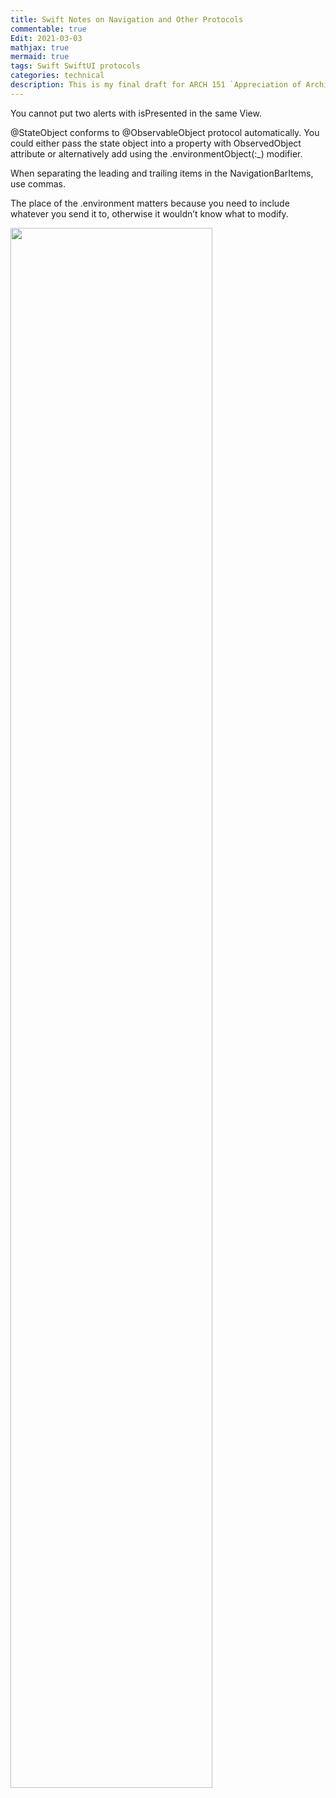 ```yaml
---
title: Swift Notes on Navigation and Other Protocols
commentable: true
Edit: 2021-03-03
mathjax: true
mermaid: true
tags: Swift SwiftUI protocols
categories: technical
description: This is my final draft for ARCH 151 `Appreciation of Architecture`, for which I focused my comparative studies between iconic Renaissance architectures and buildings established during industrial revolution.
---
```


You cannot put two alerts with isPresented in the same View.

@StateObject conforms to @ObservableObject protocol automatically. You could either pass the state object into a property with ObservedObject attribute or alternatively add using the .environmentObject(:_) modifier.

When separating the leading and trailing items in the NavigationBarItems, use commas.

The place of the .environment matters because you need to include whatever you send it to, otherwise it wouldn’t know what to modify.


<img src="https://raw.githubusercontent.com/xinyixiang/xinyixiang.github.io/master/_posts/2021-03-03-swift-notes-on-navigation-and-other-protocols/code.png" width="80%">